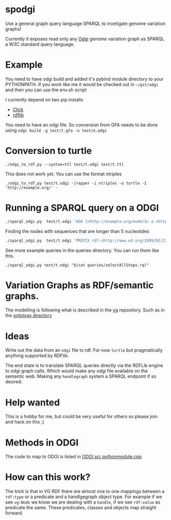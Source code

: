# spodgi
Use a general graph query language SPARQL to invetigate genome variation graphs!

Currently it exposes read only any [Odgi](https://github.com/vgteam/odgi) genome variation graph as SPARQL a W3C standard query language. 

# Example

You need to have odgi build and added it's pybind module directory to your PYTHONPATH.
If you work like me it would be checked out in `~/git/odgi` and then you can use the env.sh script

I currently depend on two pip installs 
* [Click](https://click.palletsprojects.com/en/7.x/)
* [rdflib](https://rdflib.readthedocs.io/en/stable/)

You need to have an odgi file. So conversion from GFA
needs to be done using `odgi build -g test/t.gfa -o test/o.odgi`

# Conversion to turtle
```
./odgi_to_rdf.py --syntax=ttl test/t.odgi test/t.ttl
```
This does not work yet. You can use the format ntriples

```
./odgi_to_rdf.py test/t.odgi -|rapper -i ntriples -o turtle -I 'http://example.org/' -
```

# Running a SPARQL query on a ODGI

```bash
./sparql_odgi.py  test/t.odgi 'ASK {<http://example.org/node/1> a <http://biohackathon.org/resource/vg#Node>}'
```

Finding the nodes with sequences that are longer than 5 nucleotides

```bash
./sparql_odgi.py  test/t.odgi 'PREFIX rdf:<http://www.w3.org/1999/02/22-rdf-syntax-ns#> SELECT ?seq WHERE {?x rdf:value ?seq . FILTER(strlen(?seq) >5)}'

```
See more example queries in the queries directory. You can run them like this.

```
./sparql_odgi.py test/t.odgi "$(cat queries/selectAllSteps.rq)"
```

# Variation Graphs as RDF/semantic graphs.

The modelling is following what is described in the [vg](/vgteam/vg) repository. 
Such as in the [ontology directory](/vgteam/vg/tree/master/ontology)

# Ideas

Write out the data from an `odgi` file to rdf. For now `turtle` but pragmatically anything supported by RDFlib. 

The end state is to translate SPARQL queries directly via the RDFLib engine to odgi graph calls. Which would make any odgi file available on the semantic web. Making any `handlegraph` system a SPARQL endpoint if so desired.

# Help wanted

This is a hobby for me, but could be very useful for others so please join and hack on this ;)

# Methods in ODGI

The code to map to ODGI is listed in [ODGI src pythonmodule.cpp](https://github.com/vgteam/odgi/blob/master/src/pythonmodule.cpp)

# How can this work?

The trick is that in VG RDF there are almost one to one mappings between a `rdf:type` or a predicate and a handlgegraph object type. For example if we see `vg:Node` we know we are dealing with a `handle`, if we see `rdf:value` as predicate the same. These predicates, classes and objects map straight forward.
